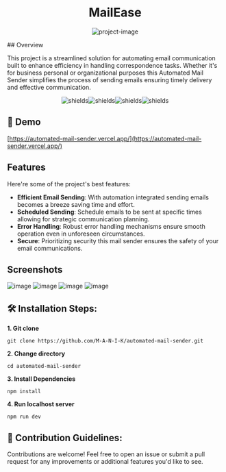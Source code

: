 <h1 align="center" id="title">MailEase</h1>

<p align="center"><img src="https://socialify.git.ci/M-A-N-I-K/automated-mail-sender/image?description=1&amp;descriptionEditable=This%20project%20is%20a%20streamlined%20solution%20for%20automating%20email%20communication%2C%20built%20to%20enhance%20efficiency%20in%20handling%20correspondence%20tasks.%20&amp;font=Raleway&amp;language=1&amp;name=1&amp;owner=1&amp;pattern=Circuit%20Board&amp;stargazers=1&amp;theme=Dark" alt="project-image"></p>
## Overview
<p id="description">This project is a streamlined solution for automating email communication built to enhance efficiency in handling correspondence tasks. Whether it's for business personal or organizational purposes this Automated Mail Sender simplifies the process of sending emails ensuring timely delivery and effective communication.</p>

<p align="center"><img src="https://img.shields.io/badge/typescript-%23007ACC.svg?style=for-the-badge&amp;logo=typescript&amp;logoColor=white" alt="shields"><img src="https://img.shields.io/badge/Next-black?style=for-the-badge&amp;logo=next.js&amp;logoColor=white" alt="shields"><img src="https://img.shields.io/badge/tailwindcss-%2338B2AC.svg?style=for-the-badge&amp;logo=tailwind-css&amp;logoColor=white" alt="shields"><img src="https://img.shields.io/badge/vercel-%23000000.svg?style=for-the-badge&amp;logo=vercel&amp;logoColor=white" alt="shields"></p>

## 🚀 Demo

[https://automated-mail-sender.vercel.app/](https://automated-mail-sender.vercel.app/)

  
## Features

Here're some of the project's best features:

*   **Efficient Email Sending**: With automation integrated sending emails becomes a breeze saving time and effort.
*   **Scheduled Sending**: Schedule emails to be sent at specific times allowing for strategic communication planning.
*   **Error Handling**: Robust error handling mechanisms ensure smooth operation even in unforeseen circumstances.
*   **Secure**: Prioritizing security this mail sender ensures the safety of your email communications.

## Screenshots
![image](https://github.com/M-A-N-I-K/automated-mail-sender/assets/95385759/37e9e078-fdf3-4807-b457-71e6f1722c91)
![image](https://github.com/M-A-N-I-K/automated-mail-sender/assets/95385759/0a6ca42b-bf80-4cc0-9c69-37556319b0c0)
![image](https://github.com/M-A-N-I-K/automated-mail-sender/assets/95385759/72ed0f6f-31ec-4d5e-95a4-c3a459533bc7)
![image](https://github.com/M-A-N-I-K/automated-mail-sender/assets/95385759/75cf2a7f-3a74-4ed8-b5d3-bf0236259aa3)



## 🛠️ Installation Steps:

**1. Git clone**

```
git clone https://github.com/M-A-N-I-K/automated-mail-sender.git
```

**2. Change directory**

```
cd automated-mail-sender
```

**3. Install Dependencies**

```
npm install
```

**4. Run localhost server**

```
npm run dev
```

## 🍰 Contribution Guidelines:

Contributions are welcome! Feel free to open an issue or submit a pull request for any improvements or additional features you'd like to see.
